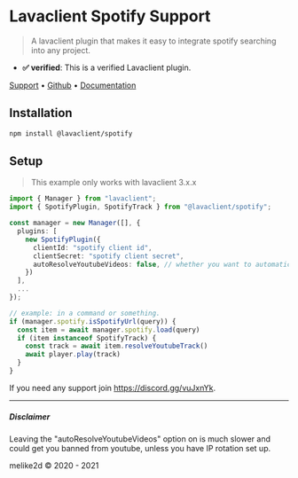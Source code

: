 # Lavaclient Spotify Support

> A lavaclient plugin that makes it easy to integrate spotify searching into any project.

- **✅ verified**: This is a verified Lavaclient plugin.

[Support](https://discord.gg/vuJxnYk) &bull; [Github](https://github.com/lavaclient/plugins/tree/master/packages/spotify) &bull; [Documentation](https://github.com/lavaclient/plugins/tree/master/packages/spotify/docs)

## Installation

```bash
npm install @lavaclient/spotify
```

## Setup

> This example only works with lavaclient 3.x.x

```ts
import { Manager } from "lavaclient";
import { SpotifyPlugin, SpotifyTrack } from "@lavaclient/spotify";

const manager = new Manager([], {
  plugins: [
    new SpotifyPlugin({
      clientId: "spotify client id",
      clientSecret: "spotify client secret",
      autoResolveYoutubeVideos: false, // whether you want to automatically search for the youtube equivalent.
    })
  ],
  ...
});

// example: in a command or something.
if (manager.spotify.isSpotifyUrl(query)) {
  const item = await manager.spotify.load(query)
  if (item instanceof SpotifyTrack) {
    const track = await item.resolveYoutubeTrack()
    await player.play(track)
  }
}
```

If you need any support join <https://discord.gg/vuJxnYk>.

---

##### Disclaimer

Leaving the "autoResolveYoutubeVideos" option on is much slower and could get you banned from youtube, unless you have
IP rotation set up.

melike2d &copy; 2020 - 2021
